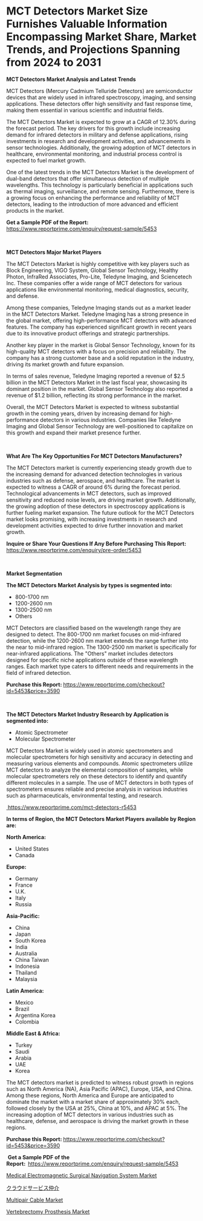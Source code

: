 <p><h1>MCT Detectors Market Size Furnishes Valuable Information Encompassing Market Share, Market Trends, and Projections Spanning from 2024 to 2031</h1></p><p><strong>MCT Detectors Market Analysis and Latest Trends</strong></p>
<p><p>MCT Detectors (Mercury Cadmium Telluride Detectors) are semiconductor devices that are widely used in infrared spectroscopy, imaging, and sensing applications. These detectors offer high sensitivity and fast response time, making them essential in various scientific and industrial fields.</p><p>The MCT Detectors Market is expected to grow at a CAGR of 12.30% during the forecast period. The key drivers for this growth include increasing demand for infrared detectors in military and defense applications, rising investments in research and development activities, and advancements in sensor technologies. Additionally, the growing adoption of MCT detectors in healthcare, environmental monitoring, and industrial process control is expected to fuel market growth.</p><p>One of the latest trends in the MCT Detectors Market is the development of dual-band detectors that offer simultaneous detection of multiple wavelengths. This technology is particularly beneficial in applications such as thermal imaging, surveillance, and remote sensing. Furthermore, there is a growing focus on enhancing the performance and reliability of MCT detectors, leading to the introduction of more advanced and efficient products in the market.</p></p>
<p><strong>Get a Sample PDF of the Report:&nbsp;</strong> <a href="https://www.reportprime.com/enquiry/request-sample/5453">https://www.reportprime.com/enquiry/request-sample/5453</a></p>
<p>&nbsp;</p>
<p><strong>MCT Detectors Major Market Players</strong></p>
<p><p>The MCT Detectors Market is highly competitive with key players such as Block Engineering, VIGO System, Global Sensor Technology, Healthy Photon, InfraRed Associates, Pro-Lite, Teledyne Imaging, and Sciencetech Inc. These companies offer a wide range of MCT detectors for various applications like environmental monitoring, medical diagnostics, security, and defense.</p><p>Among these companies, Teledyne Imaging stands out as a market leader in the MCT Detectors Market. Teledyne Imaging has a strong presence in the global market, offering high-performance MCT detectors with advanced features. The company has experienced significant growth in recent years due to its innovative product offerings and strategic partnerships.</p><p>Another key player in the market is Global Sensor Technology, known for its high-quality MCT detectors with a focus on precision and reliability. The company has a strong customer base and a solid reputation in the industry, driving its market growth and future expansion.</p><p>In terms of sales revenue, Teledyne Imaging reported a revenue of $2.5 billion in the MCT Detectors Market in the last fiscal year, showcasing its dominant position in the market. Global Sensor Technology also reported a revenue of $1.2 billion, reflecting its strong performance in the market.</p><p>Overall, the MCT Detectors Market is expected to witness substantial growth in the coming years, driven by increasing demand for high-performance detectors in various industries. Companies like Teledyne Imaging and Global Sensor Technology are well-positioned to capitalize on this growth and expand their market presence further.</p></p>
<p>&nbsp;</p>
<p><strong>What Are The Key Opportunities For MCT Detectors Manufacturers?</strong></p>
<p><p>The MCT Detectors market is currently experiencing steady growth due to the increasing demand for advanced detection technologies in various industries such as defense, aerospace, and healthcare. The market is expected to witness a CAGR of around 6% during the forecast period. Technological advancements in MCT detectors, such as improved sensitivity and reduced noise levels, are driving market growth. Additionally, the growing adoption of these detectors in spectroscopy applications is further fueling market expansion. The future outlook for the MCT Detectors market looks promising, with increasing investments in research and development activities expected to drive further innovation and market growth.</p></p>
<p><strong>Inquire or Share Your Questions If Any Before Purchasing This Report:</strong> <a href="https://www.reportprime.com/enquiry/pre-order/5453">https://www.reportprime.com/enquiry/pre-order/5453</a></p>
<p>&nbsp;</p>
<p><strong>Market Segmentation</strong></p>
<p><strong>The MCT Detectors Market Analysis by types is segmented into:</strong></p>
<p><ul><li>800-1700 nm</li><li>1200-2600 nm</li><li>1300-2500 nm</li><li>Others</li></ul></p>
<p><p>MCT Detectors are classified based on the wavelength range they are designed to detect. The 800-1700 nm market focuses on mid-infrared detection, while the 1200-2600 nm market extends the range further into the near to mid-infrared region. The 1300-2500 nm market is specifically for near-infrared applications. The "Others" market includes detectors designed for specific niche applications outside of these wavelength ranges. Each market type caters to different needs and requirements in the field of infrared detection.</p></p>
<p><strong>Purchase this Report:&nbsp;</strong><a href="https://www.reportprime.com/checkout?id=5453&price=3590">https://www.reportprime.com/checkout?id=5453&price=3590</a></p>
<p>&nbsp;</p>
<p><strong>The MCT Detectors Market Industry Research by Application is segmented into:</strong></p>
<p><ul><li>Atomic Spectrometer</li><li>Molecular Spectrometer</li></ul></p>
<p><p>MCT Detectors Market is widely used in atomic spectrometers and molecular spectrometers for high sensitivity and accuracy in detecting and measuring various elements and compounds. Atomic spectrometers utilize MCT detectors to analyze the elemental composition of samples, while molecular spectrometers rely on these detectors to identify and quantify different molecules in a sample. The use of MCT detectors in both types of spectrometers ensures reliable and precise analysis in various industries such as pharmaceuticals, environmental testing, and research.</p></p>
<p><a href="https://www.reportprime.com/mct-detectors-r5453">&nbsp;https://www.reportprime.com/mct-detectors-r5453</a></p>
<p><strong>In terms of Region, the MCT Detectors Market Players available by Region are:</strong></p>
<p>
    <p> <strong> North America: </strong>
        <ul>
            <li>United States</li>
            <li>Canada</li>
        </ul>
        </p> 
    <p> <strong> Europe: </strong>
        <ul>
            <li>Germany</li>
            <li>France</li>
            <li>U.K.</li>
            <li>Italy</li>
            <li>Russia</li>
        </ul>
        </p> 
    <p> <strong> Asia-Pacific: </strong>
        <ul>
            <li>China</li>
            <li>Japan</li>
            <li>South Korea</li>
            <li>India</li>
            <li>Australia</li>
            <li>China Taiwan</li>
            <li>Indonesia</li>
            <li>Thailand</li>
            <li>Malaysia</li>
        </ul>
        </p> 
    <p> <strong> Latin America: </strong>
        <ul>
            <li>Mexico</li>
            <li>Brazil</li>
            <li>Argentina Korea</li>
            <li>Colombia</li>
        </ul>
        </p> 
    <p> <strong> Middle East & Africa: </strong>
        <ul>
            <li>Turkey</li>
            <li>Saudi</li>
            <li>Arabia</li>
            <li>UAE</li>
            <li>Korea</li>
        </ul>
    </p>
    </p>
<p><p>The MCT detectors market is predicted to witness robust growth in regions such as North America (NA), Asia Pacific (APAC), Europe, USA, and China. Among these regions, North America and Europe are anticipated to dominate the market with a market share of approximately 30% each, followed closely by the USA at 25%, China at 10%, and APAC at 5%. The increasing adoption of MCT detectors in various industries such as healthcare, defense, and aerospace is driving the market growth in these regions.</p></p>
<p><strong>Purchase this Report: </strong><a href="https://www.reportprime.com/checkout?id=5453&price=3590">https://www.reportprime.com/checkout?id=5453&price=3590</a></p>
<p>&nbsp;<strong>Get a Sample PDF of the Report:&nbsp;&nbsp;</strong><a href="https://www.reportprime.com/enquiry/request-sample/5453">https://www.reportprime.com/enquiry/request-sample/5453</a></p>
<p><strong></strong></p>
<p><p><a href="https://issuu.com/reportprime-2/docs/medical-electromagnetic-surgical-navigation-system">Medical Electromagnetic Surgical Navigation System Market</a></p><p><a href="https://medium.com/@lawrencewatkins654/%E3%82%B0%E3%83%AD%E3%83%BC%E3%83%90%E3%83%AB%E3%82%AF%E3%83%A9%E3%82%A6%E3%83%89%E3%82%B5%E3%83%BC%E3%83%93%E3%82%B9%E3%83%96%E3%83%AD%E3%83%BC%E3%82%AB%E3%83%AC%E3%83%BC%E3%82%B8%E5%B8%82%E5%A0%B4%E3%81%AE%E7%8A%B6%E6%B3%81-2024%E5%B9%B4-2031%E5%B9%B4-%E3%81%8A%E3%82%88%E3%81%B3%E5%9C%B0%E5%9F%9F-%E8%A3%BD%E5%93%81-%E3%82%A8%E3%83%B3%E3%83%89%E3%83%A6%E3%83%BC%E3%82%B9%E5%88%A5%E3%81%AE%E4%BA%88%E6%B8%AC-aa055aaac48b">クラウドサービス仲介</a></p><p><a href="https://github.com/sofayahoo2023/Market-Research-Report-List-5/blob/main/multipair-cable-market.md">Multipair Cable Market</a></p><p><a href="https://issuu.com/reportprime-2/docs/vertebrectomy-prosthesis-market-size-2030.pptx">Vertebrectomy Prosthesis Market</a></p></p>